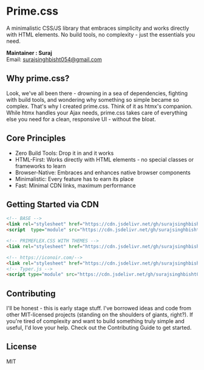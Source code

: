 # Prime.css
A minimalistic CSS/JS library that embraces simplicity and works directly with HTML elements. No build tools, no complexity - just the essentials you need.

**Maintainer : Suraj**  
Email: [surajsinghbisht054@gmail.com](mailto:surajsinghbisht054@gmail.com)


## Why prime.css?
Look, we've all been there - drowning in a sea of dependencies, fighting with build tools, and wondering why something so simple became so complex. That's why I created prime.css.
Think of it as htmx's companion. While htmx handles your Ajax needs, prime.css takes care of everything else you need for a clean, responsive UI - without the bloat.


## Core Principles

- Zero Build Tools: Drop it in and it works
- HTML-First: Works directly with HTML elements - no special classes or frameworks to learn
- Browser-Native: Embraces and enhances native browser components
- Minimalistic: Every feature has to earn its place
- Fast: Minimal CDN links, maximum performance


## Getting Started via CDN

```html
<!-- BASE -->
<link rel="stylesheet" href="https://cdn.jsdelivr.net/gh/surajsinghbisht054/prime.css@v0.0.5/dist/base/bundle.min.css">
<script  type="module" src="https://cdn.jsdelivr.net/gh/surajsinghbisht054/prime.css@v0.0.5/dist/base/bundle.min.js"></script>

<!-- PRIMEFLEX.CSS WITH THEMES -->
<link rel="stylesheet" href="https://cdn.jsdelivr.net/gh/surajsinghbisht054/prime.css@v0.0.5/dist/theme/bundle.min.css">

<!-- https://iconoir.com/-->
<link rel="stylesheet" href="https://cdn.jsdelivr.net/gh/surajsinghbisht054/prime.css@main/assets/iconoir.css">
<!-- Typer.js -->
<script type="module" src="https://cdn.jsdelivr.net/gh/surajsinghbisht054/prime.css@main/assets/typer.js"></script>

```

## Contributing
I'll be honest - this is early stage stuff. I've borrowed ideas and code from other MIT-licensed projects (standing on the shoulders of giants, right?). If you're tired of complexity and want to build something truly simple and useful, I'd love your help.
Check out the Contributing Guide to get started.


## License
MIT

